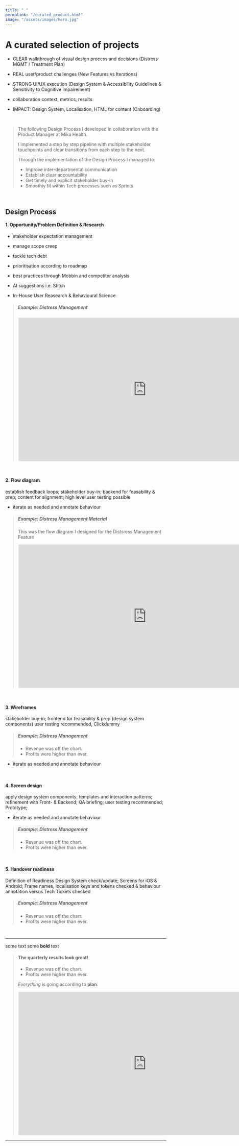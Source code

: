 ```yaml
---
title: " "
permalink: "/curated_product.html"
image: "/assets/images/hero.jpg"
---
```


# A curated selection of projects

* CLEAR walkthrough of visual design process and decisions (Distress MGMT / Treatment Plan)

* REAL user/product challenges (New Features vs Iterations)

* STRONG UI/UX execution (Design System & Accessibility Guidelines & Sensitivity to Cognitive impairement)

* collaboration context, metrics, results

* IMPACT: Design System, Localisation, HTML for content (Onboarding)

<br>

> The following Design Process I developed in collaboration with the Product Manager at Mika Health. 
>
>I implemented a step by step pipeline with multiple stakeholder touchpoints and clear transitions from each step to the next. 
> 
> Through the implementation of the Design Process I managed to:
> * Improve inter-departmental communication
> * Establish clear accountability
> * Get timely and explicit stakeholder buy-in
> * Smoothly fit within Tech processes such as Sprints

<br>

## Design Process

#### 1. Opportunity/Problem Definition & Research
* stakeholder expectation management
* manage scope creep
* tackle tech debt
* prioritisation according to roadmap

* best practices through Mobbin and competitor analysis
* AI suggestions i.e. Stitch
* In-House User Reasearch & Behavioural Science

> ##### Example: Distress Management
>   
> <iframe style="border: 1px solid white;" width="800" height="450" src="https://embed.figma.com/design/1SwD7u5Mi3GX01KsSlSvRF/____Curated?node-id=2104-2431&embed-host=share" allowfullscreen></iframe>

<br>

#### 2. Flow diagram
establish feedback loops; stakeholder buy-in; backend for feasability & prep; content for alignment; high level user testing possible
* iterate as needed and annotate behaviour

> ##### Example: Distress Management Material
> This was the flow diagram I designed for the Distsress Management Feature
> <iframe style="border: 1px solid white;" width="800" height="450" src="https://embed.figma.com/design/1SwD7u5Mi3GX01KsSlSvRF/____Curated?node-id=10-6593&embed-host=share" allowfullscreen></iframe>

<br>

#### 3. Wireframes
stakeholder buy-in; frontend for feasability & prep (design system components)
user testing recommended, Clickdummy

> ##### Example: Distress Management
>
> - Revenue was off the chart.
> - Profits were higher than ever.
>

* iterate as needed and annotate behaviour

<br>

#### 4. Screen design
apply design system components, templates and interaction patterns; refinement with Front- & Backend; QA briefing; user testing recommended; Prototype;

* iterate as needed and annotate behaviour

> ##### Example: Distress Management
>
> - Revenue was off the chart.
> - Profits were higher than ever.
>

<br>

#### 5. Handover readiness
Definition of Readiness
Design System check/update; Screens for iOS & Android; Frame names, localisation keys and tokens checked & behaviour annotation versus Tech Tickets checked

> ##### Example: Distress Management
>
> - Revenue was off the chart.
> - Profits were higher than ever.
>

<br>

---
  

some text some **bold** text

> #### The quarterly results look great!
>
> - Revenue was off the chart.
> - Profits were higher than ever.
>
>  *Everything* is going according to **plan**.
> <br>
> <iframe style="border: 1px solid white;" width="800" height="450" src="https://embed.figma.com/design/1SwD7u5Mi3GX01KsSlSvRF/____Curated?node-id=10-6593&embed-host=share" allowfullscreen></iframe>

  
---
